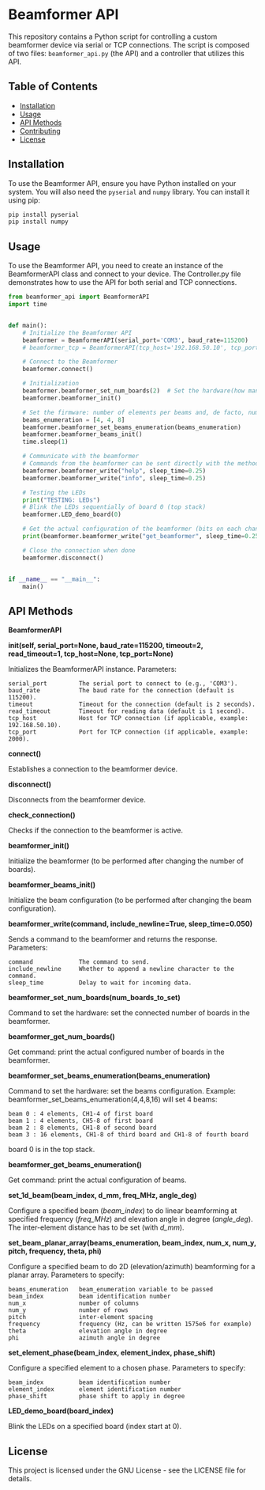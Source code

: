 # Beamformer API

This repository contains a Python script for controlling a custom beamformer device via serial or TCP connections. The script is composed of two files: `beamformer_api.py` (the API) and a controller that utilizes this API.

## Table of Contents

- [Installation](#installation)
- [Usage](#usage)
- [API Methods](#api-methods)
- [Contributing](#contributing)
- [License](#license)

## Installation

To use the Beamformer API, ensure you have Python installed on your system. You will also need the `pyserial` and `numpy` library. You can install it using pip:

```bash
pip install pyserial
pip install numpy
```

## Usage
To use the Beamformer API, you need to create an instance of the BeamformerAPI class and connect to your device. The Controller.py file demonstrates how to use the API for both serial and TCP connections.

```python
from beamformer_api import BeamformerAPI
import time


def main():
    # Initialize the Beamformer API
    beamformer = BeamformerAPI(serial_port='COM3', baud_rate=115200)
    # beamformer_tcp = BeamformerAPI(tcp_host='192.168.50.10', tcp_port=2000)

    # Connect to the Beamformer
    beamformer.connect()

    # Initialization
    beamformer.beamformer_set_num_boards(2)  # Set the hardware(how many stacks are connected)
    beamformer.beamformer_init()

    # Set the firmware: number of elements per beams and, de facto, number of beams. In this case: 3 beams.
    beams_enumeration = [4, 4, 8]
    beamformer.beamformer_set_beams_enumeration(beams_enumeration)
    beamformer.beamformer_beams_init()
    time.sleep(1)

    # Communicate with the beamformer
    # Commands from the beamformer can be sent directly with the method 'beamformer_write()'
    beamformer.beamformer_write("help", sleep_time=0.25)
    beamformer.beamformer_write("info", sleep_time=0.25)

    # Testing the LEDs
    print("TESTING: LEDs")
    # Blink the LEDs sequentially of board 0 (top stack)
    beamformer.LED_demo_board(0)

    # Get the actual configuration of the beamformer (bits on each channel)
    print(beamformer.beamformer_write("get_beamformer", sleep_time=0.25))

    # Close the connection when done
    beamformer.disconnect()


if __name__ == "__main__":
    main()

```

## API Methods

__BeamformerAPI__

____init__(self, serial_port=None, baud_rate=115200, timeout=2, read_timeout=1, tcp_host=None, tcp_port=None)__

Initializes the BeamformerAPI instance.
Parameters:

    serial_port         The serial port to connect to (e.g., 'COM3').
    baud_rate           The baud rate for the connection (default is 115200).
    timeout             Timeout for the connection (default is 2 seconds).
    read_timeout        Timeout for reading data (default is 1 second).
    tcp_host            Host for TCP connection (if applicable, example: 192.168.50.10).
    tcp_port            Port for TCP connection (if applicable, example: 2000).

__connect()__

Establishes a connection to the beamformer device.

__disconnect()__

Disconnects from the beamformer device.

__check_connection()__

Checks if the connection to the beamformer is active.

__beamformer_init()__

Initialize the beamformer (to be performed after changing the number of boards).

__beamformer_beams_init()__

Initialize the beam configuration (to be performed after changing the beam configuration).

__beamformer_write(command, include_newline=True, sleep_time=0.050)__

Sends a command to the beamformer and returns the response.
Parameters:

    command             The command to send.
    include_newline     Whether to append a newline character to the command.
    sleep_time          Delay to wait for incoming data.

__beamformer_set_num_boards(num_boards_to_set)__

Command to set the hardware: set the connected number of boards in the beamformer.

__beamformer_get_num_boards()__

Get command: print the actual configured number of boards in the beamformer.

__beamformer_set_beams_enumeration(beams_enumeration)__

Command to set the hardware: set the beams configuration. Example: beamformer_set_beams_enumeration(4,4,8,16) will set 4 beams: 
    
    beam 0 : 4 elements, CH1-4 of first board
    beam 1 : 4 elements, CH5-8 of first board
    beam 2 : 8 elements, CH1-8 of second board
    beam 3 : 16 elements, CH1-8 of third board and CH1-8 of fourth board

board 0 is in the top stack.

__beamformer_get_beams_enumeration()__

Get command: print the actual configuration of beams.

__set_1d_beam(beam_index, d_mm, freq_MHz, angle_deg)__

Configure a specified beam (*beam_index*) to do linear beamforming at specified frequency (*freq_MHz*) and elevation angle in degree (*angle_deg*). The inter-element distance has to be set (with *d_mm*).

__set_beam_planar_array(beams_enumeration, beam_index, num_x, num_y, pitch, frequency, theta, phi)__

Configure a specified beam to do 2D (elevation/azimuth) beamforming for a planar array.
Parameters to specify:

    beams_enumeration   beam_enumeration variable to be passed
    beam_index          beam identification number
    num_x               number of columns
    num_y               number of rows
    pitch               inter-element spacing
    frequency           frequency (Hz, can be written 1575e6 for example)
    theta               elevation angle in degree
    phi                 azimuth angle in degree

__set_element_phase(beam_index, element_index, phase_shift)__

Configure a specified element to a chosen phase.
Parameters to specify:

    beam_index          beam identification number
    element_index       element identification number
    phase_shift         phase shift to apply in degree


__LED_demo_board(board_index)__

Blink the LEDs on a specified board (index start at 0).

## License
This project is licensed under the GNU License - see the LICENSE file for details.